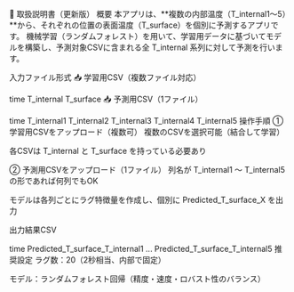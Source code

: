 📘 取扱説明書（更新版）
概要
本アプリは、**複数の内部温度（T_internal1～5）**から、それぞれの位置の表面温度（T_surface）を個別に予測するアプリです。
機械学習（ランダムフォレスト）を用いて、学習用データに基づいてモデルを構築し、予測対象CSVに含まれる全 T_internal 系列に対して予測を行います。

入力ファイル形式
📥 学習用CSV（複数ファイル対応）

time	T_internal	T_surface
📥 予測用CSV（1ファイル）

time	T_internal1	T_internal2	T_internal3	T_internal4	T_internal5
操作手順
① 学習用CSVをアップロード（複数可）
複数のCSVを選択可能（結合して学習）

各CSVは T_internal と T_surface を持っている必要あり

② 予測用CSVをアップロード（1ファイル）
列名が T_internal1 ～ T_internal5 の形であれば何列でもOK

モデルは各列ごとにラグ特徴量を作成し、個別に Predicted_T_surface_X を出力

出力結果CSV

time	Predicted_T_surface_T_internal1	...	Predicted_T_surface_T_internal5
推奨設定
ラグ数：20（2秒相当、内部で固定）

モデル：ランダムフォレスト回帰（精度・速度・ロバスト性のバランス）
